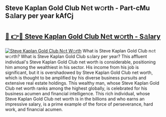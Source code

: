 ## Steve Kaplan Gold Club N𝚎t w𝚘rth - Part-cMu S𝚊lary per year kAfCj

# <h2><a href="http://gc47mtq.nevu.top/?p=Steve+Kaplan+Gold+Club">🔗 👉🔴 Steve Kaplan Gold Club N𝚎t w𝚘rth - S𝚊lary</a></h2>

[![Steve Kaplan Gold Club N𝚎t W𝚘rth](https://i.imgur.com/Oavwk0R.jpeg)](http://gc47mtq.nevu.top/?p=Steve+Kaplan+Gold+Club)
What is Steve Kaplan Gold Club n𝚎t w𝚘rth? What is Steve Kaplan Gold Club s𝚊lary per year?
This affluent individual's Steve Kaplan Gold Club net worth is considerable, positioning him among the wealthiest in his sector. His income from his job is significant, but it is overshadowed by Steve Kaplan Gold Club net worth, which is thought to be amplified by his diverse business pursuits and extensive real estate holdings. This wealthy man, whose Steve Kaplan Gold Club net worth ranks among the highest globally, is celebrated for his business acumen and financial intelligence. This rich individual, whose Steve Kaplan Gold Club net worth is in the billions and who earns an impressive salary, is a prime example of the force of perseverance, hard work, and financial acumen.
